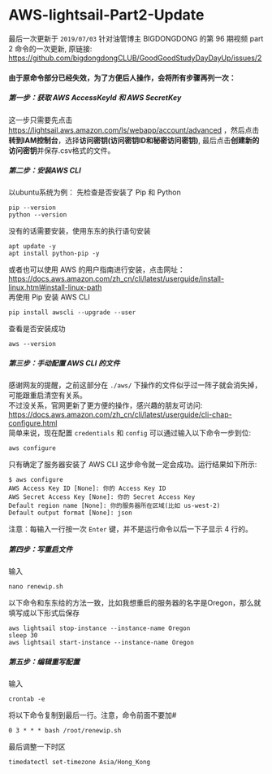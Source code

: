 # AWS-lightsail-Part2-Update
最后一次更新于 `2019/07/03`
针对油管博主 BIGDONGDONG 的第 96 期视频 part 2 命令的一次更新, 原链接: https://github.com/bigdongdongCLUB/GoodGoodStudyDayDayUp/issues/2
#### 由于原命令部分已经失效，为了方便后人操作，会将所有步骤再列一次：
##### 第一步：获取 AWS AccessKeyId 和 AWS SecretKey
这一步只需要先点击 https://lightsail.aws.amazon.com/ls/webapp/account/advanced ，然后点击**转到IAM控制台**，选择**访问密钥(访问密钥ID和秘密访问密钥)**, 最后点击**创建新的访问密钥**并保存.csv格式的文件。
##### 第二步：安装AWS CLI
以ubuntu系统为例：
先检查是否安装了 Pip 和 Python
```
pip --version
python --version
```
没有的话需要安装，使用东东的执行语句安装
```
apt update -y
apt install python-pip -y
```
或者也可以使用 AWS 的用户指南进行安装，点击网址：https://docs.aws.amazon.com/zh_cn/cli/latest/userguide/install-linux.html#install-linux-path <br>
再使用 Pip 安装 AWS CLI
```
pip install awscli --upgrade --user
```
查看是否安装成功
```
aws --version
```
##### 第三步：手动配置 AWS CLI 的文件
感谢网友的提醒，之前这部分在 `./aws/` 下操作的文件似乎过一阵子就会消失掉，可能跟重启清空有关系。<br>
不过没关系，官网更新了更方便的操作，感兴趣的朋友可访问: https://docs.aws.amazon.com/zh_cn/cli/latest/userguide/cli-chap-configure.html<br>
简单来说，现在配置 `credentials` 和 `config` 可以通过输入以下命令一步到位:
```
aws configure
```
只有确定了服务器安装了 AWS CLI 这步命令就一定会成功。运行结果如下所示:
```
$ aws configure
AWS Access Key ID [None]: 你的 Access Key ID
AWS Secret Access Key [None]: 你的 Secret Access Key
Default region name [None]: 你的服务器所在区域(比如 us-west-2)
Default output format [None]: json
```
注意：每输入一行按一次 `Enter` 键，并不是运行命令以后一下子显示 4 行的。

##### 第四步：写重启文件
输入
```
nano renewip.sh
```
以下命令和东东给的方法一致，比如我想重启的服务器的名字是Oregon，那么就填写成以下形式后保存
```
aws lightsail stop-instance --instance-name Oregon
sleep 30
aws lightsail start-instance --instance-name Oregon
```
##### 第五步：编辑重写配置
输入
```
crontab -e
```
将以下命令复制到最后一行。注意，命令前面不要加#
```
0 3 * * * bash /root/renewip.sh
```
最后调整一下时区
```
timedatectl set-timezone Asia/Hong_Kong
```
